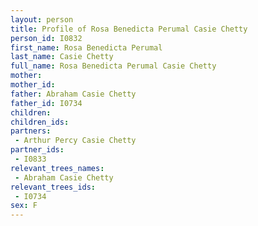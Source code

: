 ```yaml
---
layout: person
title: Profile of Rosa Benedicta Perumal Casie Chetty
person_id: I0832
first_name: Rosa Benedicta Perumal
last_name: Casie Chetty
full_name: Rosa Benedicta Perumal Casie Chetty
mother: 
mother_id: 
father: Abraham Casie Chetty
father_id: I0734
children:
children_ids:
partners:
 - Arthur Percy Casie Chetty
partner_ids:
 - I0833
relevant_trees_names:
 - Abraham Casie Chetty
relevant_trees_ids:
 - I0734
sex: F
---
```


